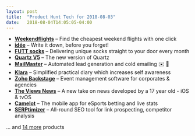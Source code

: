```yaml
---
layout: post
title:  "Product Hunt Tech for 2018-08-03"
date:   2018-08-04T14:05:05-04:00
---
```


* **[Weekendflights](https://www.producthunt.com/posts/weekendflights?utm_campaign=producthunt-api&utm_medium=api&utm_source=Application%3A+Daily+Digest+RSS+%28ID%3A+3202%29)** – Find the cheapest weekend flights with one click
* **[idée](https://www.producthunt.com/posts/idee?utm_campaign=producthunt-api&utm_medium=api&utm_source=Application%3A+Daily+Digest+RSS+%28ID%3A+3202%29)** – Write it down, before you forget!
* **[FUTT socks](https://www.producthunt.com/posts/futt-socks?utm_campaign=producthunt-api&utm_medium=api&utm_source=Application%3A+Daily+Digest+RSS+%28ID%3A+3202%29)** – Delivering unique socks straight to your door every month
* **[Quartz V5](https://www.producthunt.com/posts/quartz-v5?utm_campaign=producthunt-api&utm_medium=api&utm_source=Application%3A+Daily+Digest+RSS+%28ID%3A+3202%29)** – The new version of Quartz
* **[MailMaster](https://www.producthunt.com/posts/mailmaster?utm_campaign=producthunt-api&utm_medium=api&utm_source=Application%3A+Daily+Digest+RSS+%28ID%3A+3202%29)** – Automated lead generation and cold emailing ✉️ 🤖
* **[Klara](https://www.producthunt.com/posts/klara-2?utm_campaign=producthunt-api&utm_medium=api&utm_source=Application%3A+Daily+Digest+RSS+%28ID%3A+3202%29)** – Simplified practical diary which increases self awareness
* **[Zoho Backstage](https://www.producthunt.com/posts/zoho-backstage?utm_campaign=producthunt-api&utm_medium=api&utm_source=Application%3A+Daily+Digest+RSS+%28ID%3A+3202%29)** – Event management software for corporates & agencies
* **[The Views News](https://www.producthunt.com/posts/the-views-news?utm_campaign=producthunt-api&utm_medium=api&utm_source=Application%3A+Daily+Digest+RSS+%28ID%3A+3202%29)** – A new take on news developed by a 17 year old - iOS & tvOS
* **[Camelot](https://www.producthunt.com/posts/camelot?utm_campaign=producthunt-api&utm_medium=api&utm_source=Application%3A+Daily+Digest+RSS+%28ID%3A+3202%29)** – The mobile app for eSports betting and live stats
* **[SERPtimizer](https://www.producthunt.com/posts/serptimizer?utm_campaign=producthunt-api&utm_medium=api&utm_source=Application%3A+Daily+Digest+RSS+%28ID%3A+3202%29)** – All-round SEO tool for link prospecting, competitor analysis

… and [14 more](https://www.producthunt.com/tech) products